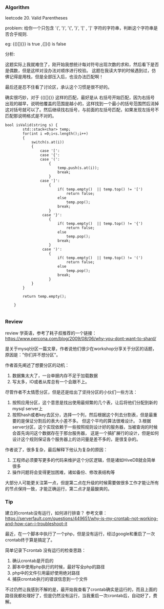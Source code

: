 
### Algorithm

leetcode 20. Valid Parentheses

problem: 给你一个只包含 '(', ')', '{', '}', '[' , ']' 字符的字符串，判断这个字符串是否合乎规则.

eg: {()[]{}} is true ,{]}() is false

分析:

这题实际上我就难住了，刚开始我想统计每对符号出现次数的求和，然后看下是否是偶数，但是这样对没办法对顺序进行校验。
这题在我读大学的时候遇到过，仿佛记得是用栈，但是全部压入后，也没办法匹配啊！

最后还是忍不住看了讨论区，承认这个习惯是很不好的。

确实很巧妙，对于 {()[]{}} 这样的匹配，最好是从 右括号开始匹配，因为右括号出现的越早，说明他覆盖的范围是越小的，这样找到一个最小的括号范围然后消掉这对括号就可以了。然后继续找右括号，与前面的左括号匹配，如果发现左括号不匹配那说明格式是不对的。

```
bool isValid(string s) {
        std::stack<char> temp;
        for(int i =0;i<s.length();i++)
        {
            switch(s.at(i))
            {
                case '[':
                case '{':
                case '(':
                    {
                        temp.push(s.at(i));
                        break;
                    }
                case ']':
                    {
                        if( temp.empty()  || temp.top() != '[') 
                            return false;
                        else
                            temp.pop();
                        break;
                    }
                 case '}':
                    {
                        if( temp.empty()  || temp.top() != '{') 
                            return false;
                        else
                            temp.pop();
                        break;
                    }
                 case ')':
                    {
                        if( temp.empty()  || temp.top() != '(') 
                            return false;
                        else
                            temp.pop();
                        break;
                    }
            }
        }
        
        return temp.empty();
        
    }


```


### Review
review 学英语，参考了耗子叔推荐的一个链接：https://www.percona.com/blog/2009/08/06/why-you-dont-want-to-shard/

是关于mysql分区一篇文章，作者说他们很少在workshop分享关于分区的话题，原因是："你们并不想分区"。

作者首先阐述了想要分区的动机： 
1. 数据集太大了，一台单据内存不足于加载数据 
2. 写太多，IO或者从库总有一个会跟不上。

尽管作者不太情愿分区，但是还是给出了坚持分区的小伙们一些方法：

1. 按照应用分区，这个意思是找出使用最频繁的几个表，让后将他们分配到新的mysql server上
2. 按照hash或者key去区分，选择一个列，然后根据这个列去分割表，但是最重要的是保证分割后的表大小差不多。
但这个平均的算法很难设计。
3.根据server分区，这个实现依赖于一些按照规则设计好的服务器，当被查询的时候会首先询问这个数据存在于那台服务器，
这是一个搞扩展行的设计，但是如何设计这个规则保证各个服务器上的访问量是差不多的，是很复杂的。

作者说了，很多复杂，最后解释下他认为复杂的原因：

1. 工程师必须要写更多的代码来维护这个分区逻辑，但是诸如HiveDB就会简单很多
2. 操作问题将会变得更加困难，诸如备份、修改表结构等

大部分人可能更关注第一点，但是第二点在升级的时候需要做很多工作才能让所有的节点保持一致，才能正确运行，第二点才是最酸爽的。



### Tip
建立的crontab没有运行，如何进行排查？
参考文章：
https://serverfault.com/questions/449651/why-is-my-crontab-not-working-and-how-can-i-troubleshoot-it

最近，在一个脚本中执行了一个php，但是没有运行，经过google和重启了一次crontab终于算是搞定了。

简单记录下crontab 没有运行的检查思路：

1. 确认crontab是开启的
2. 脚本中使用php执行的时候，最好写全php的路径
3. php中的文件引用最好使用绝对路径
4. 捕获crontab执行的错误信息到一个文件

不过仍然让我感到不解的是，最开始我查看了crontab确实是运行的，而且上面的路径我都处理好了，但是仍然没有运行，当我重启一次crontab后，自动好了，费解。




